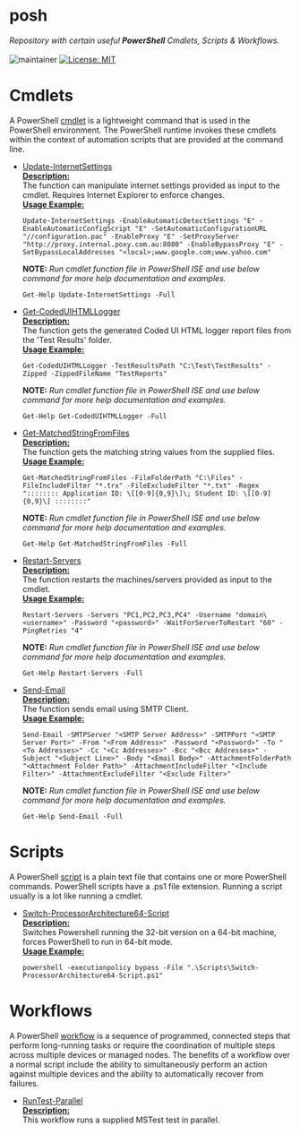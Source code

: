 # **posh**
*Repository with certain useful **PowerShell** Cmdlets, Scripts & Workflows.* <br><br>
![maintainer](https://img.shields.io/badge/Creator/Maintainer-abhinavminhas-e65c00)
[![License: MIT](https://img.shields.io/badge/License-MIT-blue.svg)](https://opensource.org/licenses/MIT)

# **Cmdlets**
A PowerShell [cmdlet](https://docs.microsoft.com/en-us/powershell/scripting/developer/cmdlet/cmdlet-overview) is a lightweight command that is used in the PowerShell environment. The PowerShell runtime invokes these cmdlets within the context of automation scripts that are provided at the command line.  

-  [Update-InternetSettings](./Cmdlets/Update-InternetSettings-Cmdlet.ps1)  
   <ins>**Description:**</ins>  
   The function can manipulate internet settings provided as input to the cmdlet. Requires Internet Explorer to enforce changes.  
   <ins>**Usage Example:**</ins> 
   ```
   Update-InternetSettings -EnableAutomaticDetectSettings "E" -EnableAutomaticConfigScript "E" -SetAutomaticConfigurationURL "//configuration.pac" -EnableProxy "E" -SetProxyServer "http://proxy.internal.poxy.com.au:8080" -EnableBypassProxy "E" -SetBypassLocalAddresses "<local>;www.google.com;www.yahoo.com"
   ```
   **NOTE:** *Run cmdlet function file in PowerShell ISE and use below command for more help documentation and examples.*  
   ```
   Get-Help Update-InternetSettings -Full
   ```

-  [Get-CodedUIHTMLLogger](./Cmdlets/Get-CodedUIHTMLLogger-Cmdlet.ps1)  
   <ins>**Description:**</ins>  
   The function gets the generated Coded UI HTML logger report files from the 'Test Results' folder.  
   <ins>**Usage Example:**</ins> 
   ```
   Get-CodedUIHTMLLogger -TestResultsPath "C:\Test\TestResults" -Zipped -ZippedFileName "TestReports"
   ```
   **NOTE:** *Run cmdlet function file in PowerShell ISE and use below command for more help documentation and examples.*  
   ```
   Get-Help Get-CodedUIHTMLLogger -Full
   ```

-  [Get-MatchedStringFromFiles](./Cmdlets/Get-MatchedStringFromFiles-Cmdlet.ps1)  
   <ins>**Description:**</ins>  
   The function gets the matching string values from the supplied files.  
   <ins>**Usage Example:**</ins> 
   ```
   Get-MatchedStringFromFiles -FileFolderPath "C:\Files" -FileIncludeFilter "*.trx" -FileExcludeFilter "*.txt" -Regex ":::::::: Application ID: \[[0-9]{0,9}\]\; Student ID: \[[0-9]{0,9}\] ::::::::"
   ```
   **NOTE:** *Run cmdlet function file in PowerShell ISE and use below command for more help documentation and examples.*  
   ```
   Get-Help Get-MatchedStringFromFiles -Full
   ```

-  [Restart-Servers](./Cmdlets/Restart-Servers-Cmdlet.ps1)  
   <ins>**Description:**</ins>  
   The function restarts the machines/servers provided as input to the cmdlet.  
   <ins>**Usage Example:**</ins> 
   ```
   Restart-Servers -Servers "PC1,PC2,PC3,PC4" -Username "domain\<username>" -Password "<password>" -WaitForServerToRestart "60" -PingRetries "4"
   ```
   **NOTE:** *Run cmdlet function file in PowerShell ISE and use below command for more help documentation and examples.*  
   ```
   Get-Help Restart-Servers -Full
   ```

-  [Send-Email](./Cmdlets/Send-Email-Cmdlet.ps1)  
   <ins>**Description:**</ins>  
   The function sends email using SMTP Client.  
   <ins>**Usage Example:**</ins> 
   ```
   Send-Email -SMTPServer "<SMTP Server Address>" -SMTPPort "<SMTP Server Port>" -From "<From Address>" -Password "<Password>" -To "<To Addresses>" -Cc "<Cc Addresses>" -Bcc "<Bcc Addresses>" -Subject "<Subject Line>" -Body "<Email Body>" -AttachmentFolderPath "<Attachment Folder Path>" -AttachmentIncludeFilter "<Include Filter>" -AttachmentExcludeFilter "<Exclude Filter>"
   ```
   **NOTE:** *Run cmdlet function file in PowerShell ISE and use below command for more help documentation and examples.*  
   ```
   Get-Help Send-Email -Full
   ```

# **Scripts**
A PowerShell [script](https://docs.microsoft.com/en-us/powershell/scripting/windows-powershell/ise/how-to-write-and-run-scripts-in-the-windows-powershell-ise) is a plain text file that contains one or more PowerShell commands. PowerShell scripts have a .ps1 file extension. Running a script usually is a lot like running a cmdlet.  

-  [Switch-ProcessorArchitecture64-Script](./Scripts/Switch-ProcessorArchitecture64-Script.ps1)  
   <ins>**Description:**</ins>  
   Switches Powershell running the 32-bit version on a 64-bit machine, forces PowerShell to run in 64-bit mode.  
   <ins>**Usage Example:**</ins>  
   ```
   powershell -executionpolicy bypass -File ".\Scripts\Switch-ProcessorArchitecture64-Script.ps1"
   ```

# **Workflows**
A PowerShell [workflow](https://docs.microsoft.com/en-us/system-center/sma/overview-powershell-workflows) is a sequence of programmed, connected steps that perform long-running tasks or require the coordination of multiple steps across multiple devices or managed nodes. The benefits of a workflow over a normal script include the ability to simultaneously perform an action against multiple devices and the ability to automatically recover from failures.  

-  [RunTest-Parallel](./Workflows/RunTest-Parallel-Workflow.ps1)  
   <ins>**Description:**</ins>  
   This workflow runs a supplied MSTest test in parallel.  